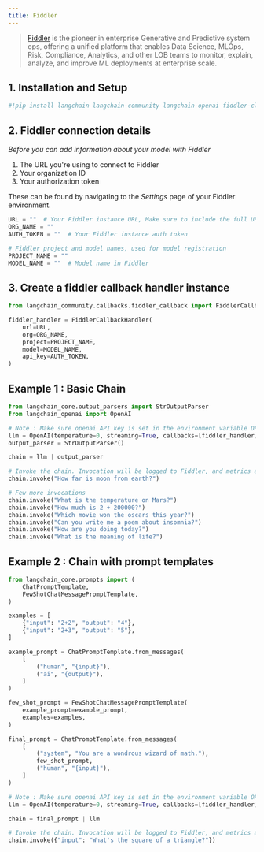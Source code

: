 ```yaml
---
title: Fiddler
---
```


>[Fiddler](https://www.fiddler.ai/) is the pioneer in enterprise Generative and Predictive system ops, offering a unified platform that enables Data Science, MLOps, Risk, Compliance, Analytics, and other LOB teams to monitor, explain, analyze, and improve ML deployments at enterprise scale. 

## 1. Installation and Setup


```python
#!pip install langchain langchain-community langchain-openai fiddler-client
```

## 2. Fiddler connection details 

*Before you can add information about your model with Fiddler*

1. The URL you're using to connect to Fiddler
2. Your organization ID
3. Your authorization token

These can be found by navigating to the *Settings* page of your Fiddler environment.


```python
URL = ""  # Your Fiddler instance URL, Make sure to include the full URL (including https://). For example: https://demo.fiddler.ai
ORG_NAME = ""
AUTH_TOKEN = ""  # Your Fiddler instance auth token

# Fiddler project and model names, used for model registration
PROJECT_NAME = ""
MODEL_NAME = ""  # Model name in Fiddler
```

## 3. Create a fiddler callback handler instance


```python
from langchain_community.callbacks.fiddler_callback import FiddlerCallbackHandler

fiddler_handler = FiddlerCallbackHandler(
    url=URL,
    org=ORG_NAME,
    project=PROJECT_NAME,
    model=MODEL_NAME,
    api_key=AUTH_TOKEN,
)
```

## Example 1 : Basic Chain


```python
from langchain_core.output_parsers import StrOutputParser
from langchain_openai import OpenAI

# Note : Make sure openai API key is set in the environment variable OPENAI_API_KEY
llm = OpenAI(temperature=0, streaming=True, callbacks=[fiddler_handler])
output_parser = StrOutputParser()

chain = llm | output_parser

# Invoke the chain. Invocation will be logged to Fiddler, and metrics automatically generated
chain.invoke("How far is moon from earth?")
```


```python
# Few more invocations
chain.invoke("What is the temperature on Mars?")
chain.invoke("How much is 2 + 200000?")
chain.invoke("Which movie won the oscars this year?")
chain.invoke("Can you write me a poem about insomnia?")
chain.invoke("How are you doing today?")
chain.invoke("What is the meaning of life?")
```

## Example 2 : Chain with prompt templates


```python
from langchain_core.prompts import (
    ChatPromptTemplate,
    FewShotChatMessagePromptTemplate,
)

examples = [
    {"input": "2+2", "output": "4"},
    {"input": "2+3", "output": "5"},
]

example_prompt = ChatPromptTemplate.from_messages(
    [
        ("human", "{input}"),
        ("ai", "{output}"),
    ]
)

few_shot_prompt = FewShotChatMessagePromptTemplate(
    example_prompt=example_prompt,
    examples=examples,
)

final_prompt = ChatPromptTemplate.from_messages(
    [
        ("system", "You are a wondrous wizard of math."),
        few_shot_prompt,
        ("human", "{input}"),
    ]
)

# Note : Make sure openai API key is set in the environment variable OPENAI_API_KEY
llm = OpenAI(temperature=0, streaming=True, callbacks=[fiddler_handler])

chain = final_prompt | llm

# Invoke the chain. Invocation will be logged to Fiddler, and metrics automatically generated
chain.invoke({"input": "What's the square of a triangle?"})
```
